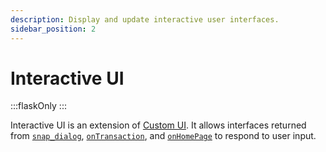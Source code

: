 ```yaml
---
description: Display and update interactive user interfaces.
sidebar_position: 2
---
```


# Interactive UI

:::flaskOnly
:::

Interactive UI is an extension of [Custom UI](./custom-ui.md). It allows interfaces returned from [`snap_dialog`](../reference/snaps-api.md#snap_dialog), [`onTransaction`](../reference/entry-points.md#ontransaction), and [`onHomePage`](../reference/entry-points.md#onhomepage) to respond to user input.